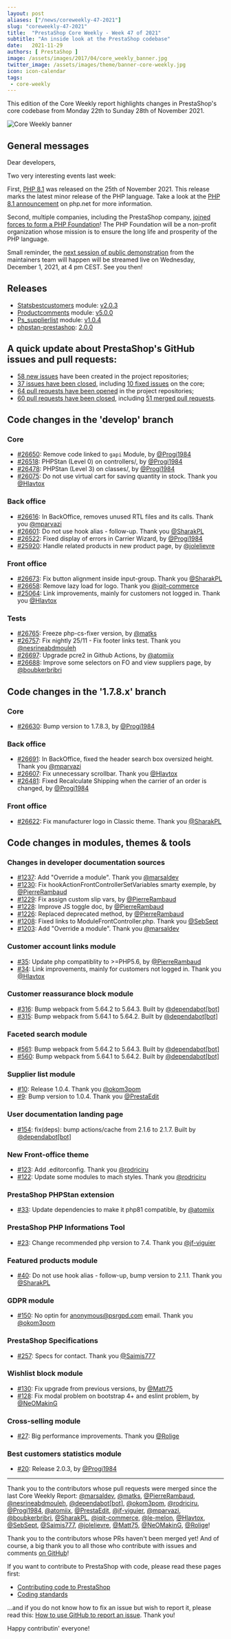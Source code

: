 ```yaml
---
layout: post
aliases: ["/news/coreweekly-47-2021"]
slug: "coreweekly-47-2021"
title:  "PrestaShop Core Weekly - Week 47 of 2021"
subtitle: "An inside look at the PrestaShop codebase"
date:   2021-11-29
authors: [ PrestaShop ]
image: /assets/images/2017/04/core_weekly_banner.jpg
twitter_image: /assets/images/theme/banner-core-weekly.jpg
icon: icon-calendar
tags:
 - core-weekly
---
```


This edition of the Core Weekly report highlights changes in PrestaShop's core codebase from Monday 22th to Sunday 28th of November 2021.

![Core Weekly banner](/assets/images/2018/12/banner-core-weekly.jpg)

## General messages

Dear developers,

Two very interesting events last week:

First, [PHP 8.1](https://www.php.net/archive/2021.php#2021-11-25-1) was released on the 25th of November 2021. This release marks the latest minor release of the PHP language. Take a look at the [PHP 8.1 announcement](https://www.php.net/archive/2021.php#2021-11-25-1) on php.net for more information.

Second, multiple companies, including the PrestaShop company, [joined forces to form a PHP Foundation](https://blog.jetbrains.com/phpstorm/2021/11/the-php-foundation/)! The PHP Foundation will be a non-profit organization whose mission is to ensure the long life and prosperity of the PHP language.

Small reminder, the [next session of public demonstration](https://youtu.be/ydSIyOmQez8) from the maintainers team will happen will be streamed live on Wednesday, December 1, 2021, at 4 pm CEST. See you then!


## Releases

* [Statsbestcustomers](https://github.com/PrestaShop/statsbestcustomers) module: [v2.0.3](https://github.com/PrestaShop/statsbestcustomers/releases/tag/v2.0.3)
* [Productcomments](https://github.com/PrestaShop/productcomments) module: [v5.0.0](https://github.com/PrestaShop/productcomments/releases/tag/untagged-2da579214f35f384a784)
* [Ps_supplierlist](https://github.com/PrestaShop/ps_supplierlist) module: [v1.0.4](https://github.com/PrestaShop/ps_supplierlist/releases/tag/v1.0.4)
* [phpstan-prestashop](https://github.com/PrestaShop/phpstan-prestashop): [2.0.0](https://github.com/PrestaShop/phpstan-prestashop/releases/tag/2.0.0)


## A quick update about PrestaShop's GitHub issues and pull requests:

- [58 new issues](https://github.com/search?q=org%3APrestaShop+is%3Apublic++-repo%3Aprestashop%2Fprestashop.github.io++is%3Aissue+created%3A2021-11-22..2021-11-28) have been created in the project repositories;
- [37 issues have been closed](https://github.com/search?q=org%3APrestaShop+is%3Apublic++-repo%3Aprestashop%2Fprestashop.github.io++is%3Aissue+closed%3A2021-11-22..2021-11-28), including [10 fixed issues](https://github.com/search?q=org%3APrestaShop+is%3Apublic++-repo%3Aprestashop%2Fprestashop.github.io++is%3Aissue+label%3Afixed+closed%3A2021-11-22..2021-11-28) on the core;
- [64 pull requests have been opened](https://github.com/search?q=org%3APrestaShop+is%3Apublic++-repo%3Aprestashop%2Fprestashop.github.io++is%3Apr+created%3A2021-11-22..2021-11-28) in the project repositories;
- [60 pull requests have been closed](https://github.com/search?q=org%3APrestaShop+is%3Apublic++-repo%3Aprestashop%2Fprestashop.github.io++is%3Apr+closed%3A2021-11-22..2021-11-28), including [51 merged pull requests](https://github.com/search?q=org%3APrestaShop+is%3Apublic++-repo%3Aprestashop%2Fprestashop.github.io++is%3Apr+merged%3A2021-11-22..2021-11-28).



## Code changes in the 'develop' branch


### Core
* [#26650](https://github.com/PrestaShop/PrestaShop/pull/26650): Remove code linked to `gapi` Module, by [@Progi1984](https://github.com/Progi1984)
* [#26518](https://github.com/PrestaShop/PrestaShop/pull/26518): PHPStan (Level 0) on controllers/, by [@Progi1984](https://github.com/Progi1984)
* [#26478](https://github.com/PrestaShop/PrestaShop/pull/26478): PHPStan (Level 3) on classes/, by [@Progi1984](https://github.com/Progi1984)
* [#26075](https://github.com/PrestaShop/PrestaShop/pull/26075): Do not use virtual cart for saving quantity in stock. Thank you [@Hlavtox](https://github.com/Hlavtox)


### Back office
* [#26616](https://github.com/PrestaShop/PrestaShop/pull/26616): In BackOffice, removes unused RTL files and its calls. Thank you [@mparvazi](https://github.com/mparvazi)
* [#26601](https://github.com/PrestaShop/PrestaShop/pull/26601): Do not use hook alias - follow-up. Thank you [@SharakPL](https://github.com/SharakPL)
* [#26522](https://github.com/PrestaShop/PrestaShop/pull/26522): Fixed display of errors in Carrier Wizard, by [@Progi1984](https://github.com/Progi1984)
* [#25920](https://github.com/PrestaShop/PrestaShop/pull/25920): Handle related products in new product page, by [@jolelievre](https://github.com/jolelievre)


### Front office
* [#26673](https://github.com/PrestaShop/PrestaShop/pull/26673): Fix button alignment inside input-group. Thank you [@SharakPL](https://github.com/SharakPL)
* [#26658](https://github.com/PrestaShop/PrestaShop/pull/26658): Remove lazy load for logo. Thank you [@iqit-commerce](https://github.com/iqit-commerce)
* [#25064](https://github.com/PrestaShop/PrestaShop/pull/25064): Link improvements, mainly for customers not logged in. Thank you [@Hlavtox](https://github.com/Hlavtox)


### Tests
* [#26765](https://github.com/PrestaShop/PrestaShop/pull/26765): Freeze php-cs-fixer version, by [@matks](https://github.com/matks)
* [#26757](https://github.com/PrestaShop/PrestaShop/pull/26757): Fix nightly 25/11 - Fix footer links test. Thank you [@nesrineabdmouleh](https://github.com/nesrineabdmouleh)
* [#26697](https://github.com/PrestaShop/PrestaShop/pull/26697): Upgrade pcre2 in Github Actions, by [@atomiix](https://github.com/atomiix)
* [#26688](https://github.com/PrestaShop/PrestaShop/pull/26688): Improve some selectors on FO and view suppliers page, by [@boubkerbribri](https://github.com/boubkerbribri)


## Code changes in the '1.7.8.x' branch


### Core
* [#26630](https://github.com/PrestaShop/PrestaShop/pull/26630): Bump version to 1.7.8.3, by [@Progi1984](https://github.com/Progi1984)


### Back office
* [#26691](https://github.com/PrestaShop/PrestaShop/pull/26691): In BackOffice, fixed the header search box oversized height. Thank you [@mparvazi](https://github.com/mparvazi)
* [#26607](https://github.com/PrestaShop/PrestaShop/pull/26607): Fix unnecessary scrollbar. Thank you [@Hlavtox](https://github.com/Hlavtox)
* [#26481](https://github.com/PrestaShop/PrestaShop/pull/26481): Fixed Recalculate Shipping when the carrier of an order is changed, by [@Progi1984](https://github.com/Progi1984)


### Front office
* [#26622](https://github.com/PrestaShop/PrestaShop/pull/26622): Fix manufacturer logo in Classic theme. Thank you [@SharakPL](https://github.com/SharakPL)


## Code changes in modules, themes & tools


### Changes in developer documentation sources
* [#1237](https://github.com/PrestaShop/docs/pull/1237): Add "Override a module". Thank you [@marsaldev](https://github.com/marsaldev)
* [#1230](https://github.com/PrestaShop/docs/pull/1230): Fix hookActionFrontControllerSetVariables smarty exemple, by [@PierreRambaud](https://github.com/PierreRambaud)
* [#1229](https://github.com/PrestaShop/docs/pull/1229): Fix assign custom slip vars, by [@PierreRambaud](https://github.com/PierreRambaud)
* [#1228](https://github.com/PrestaShop/docs/pull/1228): Improve JS toggle doc, by [@PierreRambaud](https://github.com/PierreRambaud)
* [#1226](https://github.com/PrestaShop/docs/pull/1226): Replaced deprecated method, by [@PierreRambaud](https://github.com/PierreRambaud)
* [#1208](https://github.com/PrestaShop/docs/pull/1208): Fixed links to ModuleFrontController.php. Thank you [@SebSept](https://github.com/SebSept)
* [#1203](https://github.com/PrestaShop/docs/pull/1203): Add "Override a module". Thank you [@marsaldev](https://github.com/marsaldev)


### Customer account links module
* [#35](https://github.com/PrestaShop/ps_customeraccountlinks/pull/35): Update php compatiblity to >=PHP5.6, by [@PierreRambaud](https://github.com/PierreRambaud)
* [#34](https://github.com/PrestaShop/ps_customeraccountlinks/pull/34): Link improvements, mainly for customers not logged in. Thank you [@Hlavtox](https://github.com/Hlavtox)


### Customer reassurance block module
* [#316](https://github.com/PrestaShop/blockreassurance/pull/316): Bump webpack from 5.64.2 to 5.64.3. Built by [@dependabot[bot]](https://github.com/apps/dependabot)
* [#315](https://github.com/PrestaShop/blockreassurance/pull/315): Bump webpack from 5.64.1 to 5.64.2. Built by [@dependabot[bot]](https://github.com/apps/dependabot)


### Faceted search module
* [#561](https://github.com/PrestaShop/ps_facetedsearch/pull/561): Bump webpack from 5.64.2 to 5.64.3. Built by [@dependabot[bot]](https://github.com/apps/dependabot)
* [#560](https://github.com/PrestaShop/ps_facetedsearch/pull/560): Bump webpack from 5.64.1 to 5.64.2. Built by [@dependabot[bot]](https://github.com/apps/dependabot)


### Supplier list module
* [#10](https://github.com/PrestaShop/ps_supplierlist/pull/10): Release 1.0.4. Thank you [@okom3pom](https://github.com/okom3pom)
* [#9](https://github.com/PrestaShop/ps_supplierlist/pull/9): Bump version to 1.0.4. Thank you [@PrestaEdit](https://github.com/PrestaEdit)


### User documentation landing page
* [#154](https://github.com/PrestaShop/user-documentation-landing/pull/154): fix(deps): bump actions/cache from 2.1.6 to 2.1.7. Built by [@dependabot[bot]](https://github.com/apps/dependabot)


### New Front-office theme
* [#123](https://github.com/PrestaShop/theme-refacto/pull/123): Add .editorconfig. Thank you [@rodriciru](https://github.com/rodriciru)
* [#122](https://github.com/PrestaShop/theme-refacto/pull/122): Update some modules to mach styles. Thank you [@rodriciru](https://github.com/rodriciru)


### PrestaShop PHPStan extension
* [#33](https://github.com/PrestaShop/phpstan-prestashop/pull/33): Update dependencies to make it php81 compatible, by [@atomiix](https://github.com/atomiix)


### PrestaShop PHP Informations Tool
* [#23](https://github.com/PrestaShop/php-ps-info/pull/23): Change recommended php version to 7.4. Thank you [@jf-viguier](https://github.com/jf-viguier)


### Featured products module
* [#40](https://github.com/PrestaShop/ps_featuredproducts/pull/40): Do not use hook alias - follow-up, bump version to 2.1.1. Thank you [@SharakPL](https://github.com/SharakPL)


### GDPR module
* [#150](https://github.com/PrestaShop/psgdpr/pull/150): No optin for anonymous@psrgpd.com email. Thank you [@okom3pom](https://github.com/okom3pom)


### PrestaShop Specifications
* [#257](https://github.com/PrestaShop/prestashop-specs/pull/257): Specs for contact. Thank you [@Saimis777](https://github.com/Saimis777)


### Wishlist block module
* [#130](https://github.com/PrestaShop/blockwishlist/pull/130): Fix upgrade from previous versions, by [@Matt75](https://github.com/Matt75)
* [#128](https://github.com/PrestaShop/blockwishlist/pull/128): Fix modal problem on bootstrap 4+ and eslint problem, by [@NeOMakinG](https://github.com/NeOMakinG)


### Cross-selling module
* [#27](https://github.com/PrestaShop/ps_crossselling/pull/27): Big performance improvements. Thank you [@Rolige](https://github.com/Rolige)


### Best customers statistics module
* [#20](https://github.com/PrestaShop/statsbestcustomers/pull/20): Release 2.0.3, by [@Progi1984](https://github.com/Progi1984)


<hr />

Thank you to the contributors whose pull requests were merged since the last Core Weekly Report: [@marsaldev](https://github.com/marsaldev), [@matks](https://github.com/matks), [@PierreRambaud](https://github.com/PierreRambaud), [@nesrineabdmouleh](https://github.com/nesrineabdmouleh), [@dependabot[bot]](https://github.com/apps/dependabot), [@okom3pom](https://github.com/okom3pom), [@rodriciru](https://github.com/rodriciru), [@Progi1984](https://github.com/Progi1984), [@atomiix](https://github.com/atomiix), [@PrestaEdit](https://github.com/PrestaEdit), [@jf-viguier](https://github.com/jf-viguier), [@mparvazi](https://github.com/mparvazi), [@boubkerbribri](https://github.com/boubkerbribri), [@SharakPL](https://github.com/SharakPL), [@iqit-commerce](https://github.com/iqit-commerce), [@le-melon](https://github.com/le-melon), [@Hlavtox](https://github.com/Hlavtox), [@SebSept](https://github.com/SebSept), [@Saimis777](https://github.com/Saimis777), [@jolelievre](https://github.com/jolelievre), [@Matt75](https://github.com/Matt75), [@NeOMakinG](https://github.com/NeOMakinG), [@Rolige](https://github.com/Rolige)!

Thank you to the contributors whose PRs haven't been merged yet! And of course, a big thank you to all those who contribute with issues and comments [on GitHub](https://github.com/PrestaShop/PrestaShop)!

If you want to contribute to PrestaShop with code, please read these pages first:

 * [Contributing code to PrestaShop](https://devdocs.prestashop.com/1.7/contribute/contribution-guidelines/)
 * [Coding standards](https://devdocs.prestashop.com/1.7/development/coding-standards/)

...and if you do not know how to fix an issue but wish to report it, please read this: [How to use GitHub to report an issue](https://devdocs.prestashop.com/1.7/contribute/contribute-reporting-issues/). Thank you!

Happy contributin' everyone!
